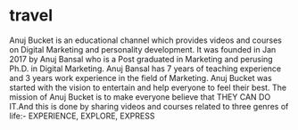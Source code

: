 # travel
Anuj Bucket is an educational channel which provides videos and courses on Digital Marketing and personality development.  It was founded in Jan 2017 by Anuj Bansal who is a Post graduated in Marketing and perusing Ph.D. in Digital Marketing. Anuj Bansal has 7 years of teaching experience and 3 years work experience in the field of Marketing. Anuj Bucket was started with the vision to entertain and help everyone to feel their best. The mission of Anuj Bucket is to make everyone believe that THEY CAN DO IT.And this is done by sharing videos and courses related to three genres of life:- EXPERIENCE, EXPLORE, EXPRESS

